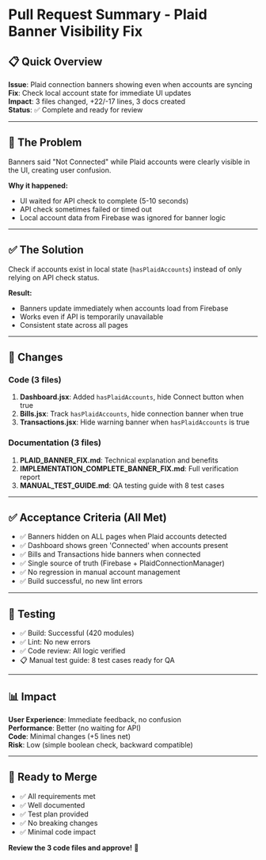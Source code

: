 # Pull Request Summary - Plaid Banner Visibility Fix

## 📋 Quick Overview
**Issue**: Plaid connection banners showing even when accounts are syncing  
**Fix**: Check local account state for immediate UI updates  
**Impact**: 3 files changed, +22/-17 lines, 3 docs created  
**Status**: ✅ Complete and ready for review

---

## 🐛 The Problem
Banners said "Not Connected" while Plaid accounts were clearly visible in the UI, creating user confusion.

**Why it happened:**
- UI waited for API check to complete (5-10 seconds)
- API check sometimes failed or timed out
- Local account data from Firebase was ignored for banner logic

---

## ✅ The Solution
Check if accounts exist in local state (`hasPlaidAccounts`) instead of only relying on API check status.

**Result:**
- Banners update immediately when accounts load from Firebase
- Works even if API is temporarily unavailable
- Consistent state across all pages

---

## 📝 Changes

### Code (3 files)
1. **Dashboard.jsx**: Added `hasPlaidAccounts`, hide Connect button when true
2. **Bills.jsx**: Track `hasPlaidAccounts`, hide connection banner when true
3. **Transactions.jsx**: Hide warning banner when `hasPlaidAccounts` is true

### Documentation (3 files)
1. **PLAID_BANNER_FIX.md**: Technical explanation and benefits
2. **IMPLEMENTATION_COMPLETE_BANNER_FIX.md**: Full verification report
3. **MANUAL_TEST_GUIDE.md**: QA testing guide with 8 test cases

---

## ✅ Acceptance Criteria (All Met)
- ✅ Banners hidden on ALL pages when Plaid accounts detected
- ✅ Dashboard shows green 'Connected' when accounts present
- ✅ Bills and Transactions hide banners when connected
- ✅ Single source of truth (Firebase + PlaidConnectionManager)
- ✅ No regression in manual account management
- ✅ Build successful, no new lint errors

---

## 🧪 Testing
- ✅ Build: Successful (420 modules)
- ✅ Lint: No new errors
- ✅ Code review: All logic verified
- 📋 Manual test guide: 8 test cases ready for QA

---

## 📊 Impact
**User Experience**: Immediate feedback, no confusion  
**Performance**: Better (no waiting for API)  
**Code**: Minimal changes (+5 lines net)  
**Risk**: Low (simple boolean check, backward compatible)

---

## 🚀 Ready to Merge
- ✅ All requirements met
- ✅ Well documented
- ✅ Test plan provided
- ✅ No breaking changes
- ✅ Minimal code impact

**Review the 3 code files and approve!** 🎉
